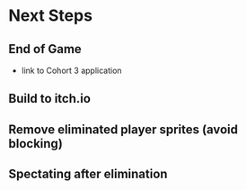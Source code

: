 # Next Steps

## End of Game
- link to Cohort 3 application
## Build to itch.io
## Remove eliminated player sprites (avoid blocking)
## Spectating after elimination
